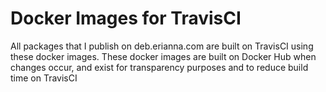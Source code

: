 # Docker Images for TravisCI

All packages that I publish on deb.erianna.com are built on TravisCI using these docker images. These docker images are built on Docker Hub when changes occur, and exist for transparency purposes and to reduce build time on TravisCI
